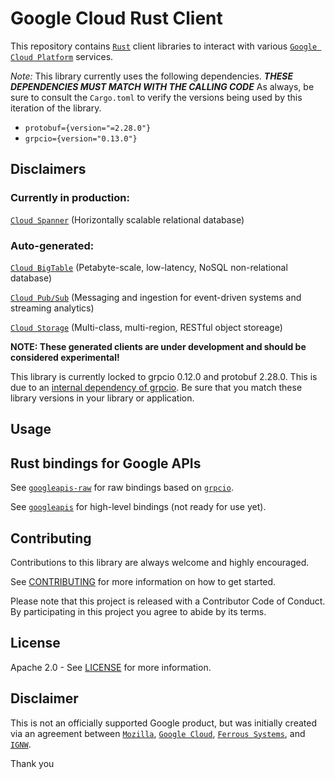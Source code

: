 # Google Cloud Rust Client

This repository contains [`Rust`](https://www.rust-lang.org/) client libraries to interact with various [`Google Cloud Platform`](https://cloud.google.com/) services.

*Note:* This library currently uses the following dependencies. ***THESE DEPENDENCIES MUST MATCH WITH THE CALLING CODE*** As always, be sure to consult the `Cargo.toml` to verify the versions being used by this iteration of the library.

* `protobuf={version="=2.28.0"}`
* `grpcio={version="0.13.0"}`

## Disclaimers

### Currently in production:

[`Cloud Spanner`](https://cloud.google.com/spanner) (Horizontally scalable relational database)

### Auto-generated:

[`Cloud BigTable`](https://cloud.google.com/bigtable) (Petabyte-scale, low-latency, NoSQL non-relational database)

[`Cloud Pub/Sub`](https://cloud.google.com/pubsub) (Messaging and ingestion for event-driven systems and streaming analytics)

[`Cloud Storage`](https://cloud.google.com/storage) (Multi-class, multi-region, RESTful object storeage)

**NOTE: These generated clients are under development and should be considered
experimental!**

This library is currently locked to grpcio 0.12.0 and protobuf 2.28.0. This is due to
an [internal dependency of grpcio](https://github.com/tikv/grpc-rs/issues/584). Be sure that you match
these library versions in your library or application.

## Usage

## Rust bindings for Google APIs

See [`googleapis-raw`](googleapis-raw/examples) for raw bindings based on
[`grpcio`](https://github.com/pingcap/grpc-rs).

See [`googleapis`](googleapis/examples) for high-level bindings (not ready for use yet).

## Contributing

Contributions to this library are always welcome and highly encouraged.

See [CONTRIBUTING](CONTRIBUTING.md) for more information on how to get started.

Please note that this project is released with a Contributor Code of Conduct. By participating in this project you agree to abide by its terms.

## License

Apache 2.0 - See [LICENSE](LICENSE.md) for more information.

## Disclaimer

This is not an officially supported Google product, but was initially created via an agreement between [`Mozilla`](https://www.mozilla.org/), [`Google Cloud`](https://cloud.google.com/), [`Ferrous Systems`](https://ferrous-systems.com/), and [`IGNW`](https://www.ignw.io/).

Thank you

